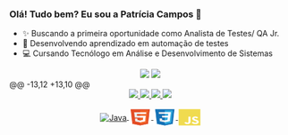 ### Olá! Tudo bem? Eu sou a Patrícia Campos 👋

- ✨ Buscando a primeira oportunidade como Analista de Testes/ QA Jr.
- 🌱 Desenvolvendo aprendizado em automação de testes
- 💻 Cursando Tecnólogo em Análise e Desenvolvimento de Sistemas

<div> 
<div align="center"> 
  <a href = "mailto:ketelynmveiga@gmail.com"><img src="https://img.shields.io/badge/-Gmail-%23333?style=for-the-badge&logo=gmail&logoColor=white" target="_blank"></a>
  <a href="https://www.linkedin.com/in/ketelynveiga" target="_blank"><img src="https://img.shields.io/badge/-LinkedIn-%230077B5?style=for-the-badge&logo=linkedin&logoColor=white" target="_blank"></a> 
</div>
@@ -13,12 +13,10 @@

<div align="center">
  <a href="https://github.com/ketelynveiga">
  <img height="180em" src="https://github-readme-stats.vercel.app/api?username=ketelynveiga&show_icons=true&theme=buefy&include_all_commits=true&count_private=true"/>
  <img height="180em" src="https://github-readme-stats.vercel.app/api/top-langs/?username=ketelynveiga&layout=compact&langs_count=7&theme=buefy"/>
  <img height="180em" src="https://github-readme-stats.vercel.app/api?username=ketelynveiga&show_icons=true&theme=react&include_all_commits=true&count_private=true"/>
  <img height="180em" src="https://github-readme-stats.vercel.app/api/top-langs/?username=ketelynveiga&layout=compact&langs_count=7&theme=react"/>
</div>
<div align="center" style="display: inline_block"><br>
  <img align="center" alt="Java" height="30" width="40" src="https://cdn.jsdelivr.net/gh/devicons/devicon/icons/java/java-original.svg" />
  <img align="center" alt="HTML" height="30" width="40" src="https://raw.githubusercontent.com/devicons/devicon/master/icons/html5/html5-original.svg">
  <img align="center" alt="CSS" height="30" width="40" src="https://raw.githubusercontent.com/devicons/devicon/master/icons/css3/css3-original.svg">
  <img align="center" alt="Js" height="30" width="40" src="https://raw.githubusercontent.com/devicons/devicon/master/icons/javascript/javascript-plain.svg">
</div>
